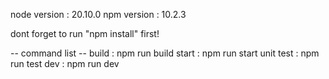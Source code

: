 node version : 20.10.0
npm version : 10.2.3

dont forget to run "npm install" first!

-- command list --
build : npm run build
start : npm run start
unit test : npm run test
dev : npm run dev